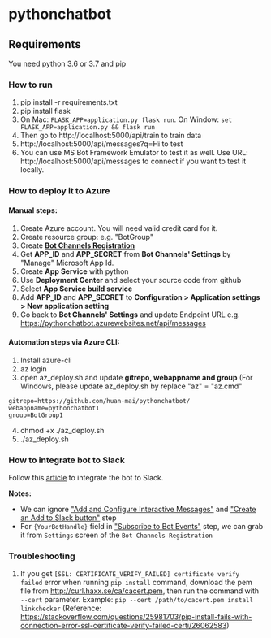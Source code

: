 # pythonchatbot

## Requirements
You need python 3.6 or 3.7 and pip

### How to run
1. pip install -r requirements.txt
2. pip install flask
3. On Mac: `FLASK_APP=application.py flask run`. On Window: `set FLASK_APP=application.py && flask run` 
4. Then go to http://localhost:5000/api/train to train data
5. http://localhost:5000/api/messages?q=Hi to test
6. You can use MS Bot Framework Emulator to test it as well. Use URL: http://localhost:5000/api/messages to connect if you want to test it locally.

### How to deploy it to Azure

#### Manual steps:
1. Create Azure account. You will need valid credit card for it.
2. Create resource group: e.g. "BotGroup"
3. Create **[Bot Channels Registration](https://docs.microsoft.com/en-us/azure/bot-service/bot-service-quickstart-registration?view=azure-bot-service-3.0)**
4. Get **APP_ID** and **APP_SECRET** from **Bot Channels' Settings** by "Manage" Microsoft App Id.
5. Create **App Service** with python
6. Use **Deployment Center** and select your source code from github
7. Select **App Service build service**
8. Add **APP_ID** and **APP_SECRET** to **Configuration > Application settings > New application setting**
9. Go back to **Bot Channels' Settings** and update Endpoint URL e.g. https://pythonchatbot.azurewebsites.net/api/messages

#### Automation steps via Azure CLI:
1. Install azure-cli
2. az login
3. open az_deploy.sh and update **gitrepo, webappname and group**
(For Windows, please update az_deploy.sh by replace "az" = "az.cmd"
```
gitrepo=https://github.com/huan-mai/pythonchatbot/
webappname=pythonchatbot1
group=BotGroup1
```
4. chmod +x ./az_deploy.sh
5. ./az_deploy.sh

### How to integrate bot to Slack
Follow this [article](https://docs.microsoft.com/en-us/azure/bot-service/bot-service-channel-connect-slack?view=azure-bot-service-4.0) to integrate the bot to Slack.

**Notes:**
- We can ignore ["Add and Configure Interactive Messages"](https://docs.microsoft.com/en-us/azure/bot-service/bot-service-channel-connect-slack?view=azure-bot-service-4.0#add-and-configure-interactive-messages-optional) and ["Create an Add to Slack button"](https://docs.microsoft.com/en-us/azure/bot-service/bot-service-channel-connect-slack?view=azure-bot-service-4.0#create-an-add-to-slack-button) step
- For `{YourBotHandle}` field in ["Subscribe to Bot Events"](https://docs.microsoft.com/en-us/azure/bot-service/bot-service-channel-connect-slack?view=azure-bot-service-4.0#subscribe-to-bot-events) step, we can grab it from `Settings` screen of the `Bot Channels Registration`

### Troubleshooting
1. If you get `[SSL: CERTIFICATE_VERIFY_FAILED] certificate verify failed` error when running `pip install` command, download the pem file from http://curl.haxx.se/ca/cacert.pem, then run the command with `--cert` parameter. Example: `pip --cert /path/to/cacert.pem install linkchecker`
(Reference: https://stackoverflow.com/questions/25981703/pip-install-fails-with-connection-error-ssl-certificate-verify-failed-certi/26062583)
